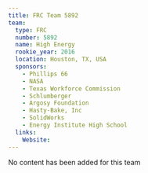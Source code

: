 ```yaml
---
title: FRC Team 5892
team:
  type: FRC
  number: 5892
  name: High Energy
  rookie_year: 2016
  location: Houston, TX, USA
  sponsors:
    - Phillips 66
    - NASA
    - Texas Workforce Commission
    - Schlumberger
    - Argosy Foundation
    - Hasty-Bake, Inc
    - SolidWorks
    - Energy Institute High School
  links:
    Website: 
---
```

No content has been added for this team
